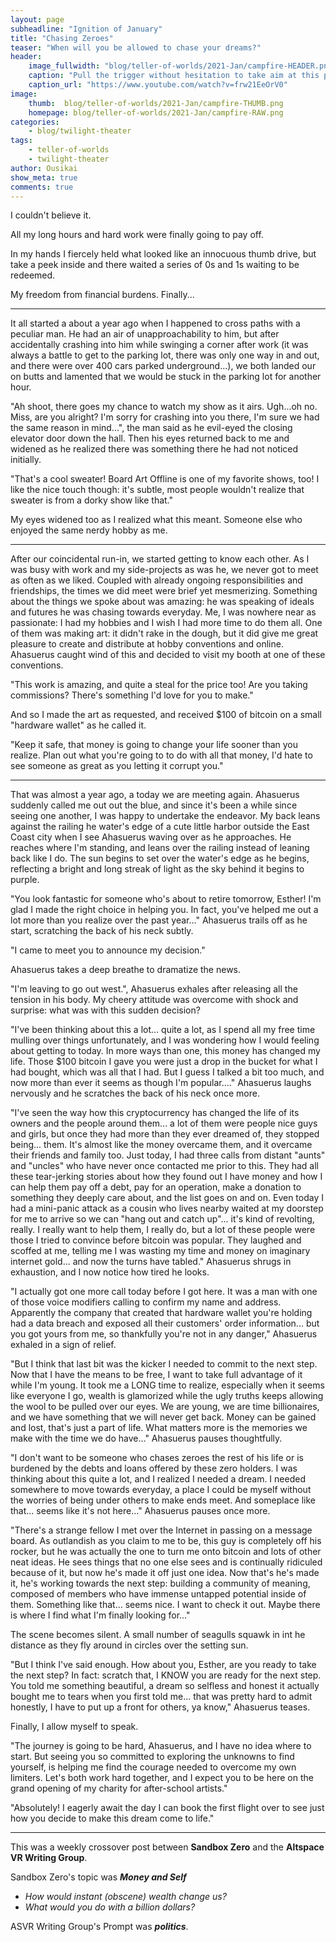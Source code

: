 ```yaml
---
layout: page
subheadline: "Ignition of January"
title: "Chasing Zeroes"
teaser: "When will you be allowed to chase your dreams?"
header:
    image_fullwidth: "blog/teller-of-worlds/2021-Jan/campfire-HEADER.png"
    caption: "Pull the trigger without hesitation to take aim at this paradoxical world."
    caption_url: "https://www.youtube.com/watch?v=frw21EeOrV0"
image:
    thumb:  blog/teller-of-worlds/2021-Jan/campfire-THUMB.png
    homepage: blog/teller-of-worlds/2021-Jan/campfire-RAW.png
categories:
    - blog/twilight-theater
tags:
    - teller-of-worlds
    - twilight-theater
author: Ousikai
show_meta: true
comments: true
---
```

I couldn't believe it. 

All my long hours and hard work were finally going to pay off.

In my hands I fiercely held what looked like an innocuous thumb drive, but take a peek inside and there waited a series of 0s and 1s waiting to be redeemed.

My freedom from financial burdens. Finally...

----

It all started a about a year ago when I happened to cross paths with a peculiar man. He had an air of unapproachability to him, but after accidentally crashing into him while swinging a corner after work (it was always a battle to get to the parking lot, there was only one way in and out, and there were over 400 cars parked underground...), we both landed our on butts and lamented that we would be stuck in the parking lot for another hour. 

"Ah shoot, there goes my chance to watch my show as it airs. Ugh...oh no. Miss, are you alright? I'm sorry for crashing into you there, I'm sure we had the same reason in mind...", the man said as he evil-eyed the closing elevator door down the hall. Then his eyes returned back to me and widened as he realized there was something there he had not noticed initially.

"That's a cool sweater! Board Art Offline is one of my favorite shows, too! I like the nice touch though: it's subtle, most people wouldn't realize that sweater is from a dorky show like that."

My eyes widened too as I realized what this meant. Someone else who enjoyed the same nerdy hobby as me.

----

After our coincidental run-in, we started getting to know each other. As I was busy with work and my side-projects as was he, we never got to meet as often as we liked. Coupled with already ongoing responsibilities and friendships, the times we did meet were brief yet mesmerizing. Something about the things we spoke about was amazing: he was speaking of ideals and futures he was chasing towards everyday. Me, I was nowhere near as passionate: I had my hobbies and I wish I had more time to do them all. One of them was making art: it didn't rake in the dough, but it did give me great pleasure to create and distribute at hobby conventions and online. Ahasuerus caught wind of this and decided to visit my booth at one of these conventions.

"This work is amazing, and quite a steal for the price too! Are you taking commissions? There's something I'd love for you to make."

And so I made the art as requested, and received $100 of bitcoin on a small "hardware wallet" as he called it. 

"Keep it safe, that money is going to change your life sooner than you realize. Plan out what you're going to to do with all that money, I'd hate to see someone as great as you letting it corrupt you."

------
That was almost a year ago, a today we are meeting again. Ahasuerus suddenly called me out out the  blue, and since it's been a while since seeing one another, I was happy to undertake the endeavor. My back leans against the railing he water's edge of a cute little harbor outside the East Coast city when I see Ahasuerus waving over as he approaches. He reaches where I'm standing, and leans over the railing instead of leaning back like I do. The sun begins to set over the water's edge as he begins, reflecting a bright and long streak of light as the sky behind it begins to purple.

"You look fantastic for someone who's about to retire tomorrow, Esther! I'm glad I made the right choice in helping you. In fact, you've helped me out a lot more than you realize over the past year..." Ahasuerus trails off as he start, scratching the back of  his neck subtly.

"I came to meet you to announce my decision."

Ahasuerus takes a deep breathe to dramatize the news.

"I'm leaving to go out west.", Ahasuerus exhales after releasing all the tension in his body. My cheery attitude was overcome with shock and surprise: what was with this sudden decision?

"I've been thinking about this a lot... quite a lot, as I spend all my free time mulling over things unfortunately, and I was wondering how I would feeling about getting to today. In more ways than one, this money has changed my life. Those $100 bitcoin I gave you were just a drop in the bucket for what I had bought, which was all that I had. But I guess I talked a bit too much, and now more than ever it seems as though I'm popular...." Ahasuerus laughs nervously and he scratches the back of his neck once more.

"I've seen the way how this cryptocurrency has changed the life of its owners and the people around them... a lot of them were people nice guys and girls, but once they had more than they ever dreamed of, they stopped being... them. It's almost like the money overcame them, and it overcame their friends and family too. Just today, I had three calls from distant "aunts" and "uncles" who have never once contacted me prior to this. They had all these tear-jerking stories about how they found out I have money and how I can help them pay off a debt, pay for an operation, make a donation to something they deeply care about, and the list goes on and on. Even today I had a mini-panic attack as a cousin who lives nearby waited at my doorstep for me to arrive so we can "hang out and catch up"... it's kind of revolting, really. I really want to help them, I really do, but a lot of these people were those I tried to convince before bitcoin was popular. They laughed and scoffed at me, telling me I was wasting my time and money on imaginary internet gold... and now the turns have tabled." Ahasuerus shrugs in exhaustion, and I now notice how tired he looks.

"I actually got one more call today before I got here. It was a man with one of those voice modifiers calling to confirm my name and address. Apparently the company that created that hardware wallet you're holding had a data breach and exposed all their customers' order information... but you got yours from me, so thankfully you're not in any danger," Ahasuerus exhaled in a sign of relief.

"But I think that last bit was the kicker I needed to commit to the next step. Now that I have the means to be free, I want to take full advantage of it while I'm young. It took me a LONG time to realize, especially when it seems like everyone I go, wealth is glamorized while the ugly truths keeps allowing the wool to be pulled over our eyes. We are young, we are time billionaires, and we have something that we will never get back. Money can be gained and lost, that's just a part of life. What matters more is the memories we make with the time we do have..." Ahasuerus pauses thoughtfully.

"I don't want to be someone who chases zeroes the rest of his life or is burdened by the debts and loans offered by these zero holders. I was thinking about this quite a lot, and I realized I needed a dream. I needed somewhere to move towards everyday, a place I could be myself without the worries of being under others to make ends meet. And someplace like that... seems like it's not here..." Ahasuerus pauses once more.

"There's a strange fellow I met over the Internet in passing on a message board. As outlandish as you claim to me to be, this guy is completely off his rocker, but he was actually the one to turn me onto bitcoin and lots of other neat ideas. He sees things that no one else sees and is continually ridiculed because of it, but now he's made it off just one idea. Now that's he's made it, he's working towards the next step: building a community of meaning, composed of members who have immense untapped potential inside of them. Something like that... seems nice. I want to check it out. Maybe there is where I find what I'm finally looking for..."

The scene becomes silent. A small number of seagulls squawk in int he distance as they fly around in circles over the setting sun.

"But I think I've said enough. How about you, Esther, are you ready to take the next step?  In fact: scratch that, I KNOW you are ready for the next step. You told me something beautiful, a dream so selfless and honest it actually bought me to tears when you first told me... that was pretty hard to admit honestly, I have to put up a front for others, ya know," Ahasuerus teases.

Finally, I allow myself to speak.

"The journey is going to be hard, Ahasuerus, and I have no idea where to start. But seeing you so committed to exploring the unknowns to find yourself, is helping me find the courage needed to overcome my own limiters. Let's both work hard together, and I expect you to be here on the grand opening of my charity for after-school artists."

"Absolutely! I eagerly await the day I can book the first flight over to see just how you decide to make this dream come to life." 

----

This was a weekly crossover post between **Sandbox Zero** and the **Altspace VR Writing Group**. 

Sandbox Zero's topic was ***Money and Self***
* *How would instant (obscene) wealth change us?*
* *What would you do with a billion dollars?*

ASVR Writing Group's Prompt was ***politics***.